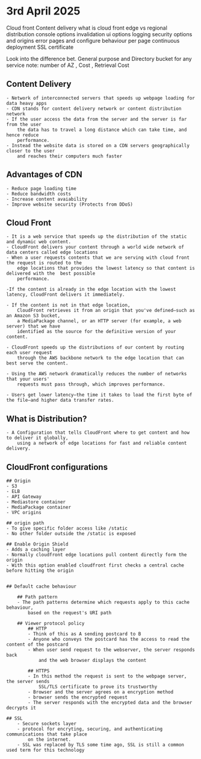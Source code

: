 # 3rd April 2025

Cloud front
Content delivery
what is cloud front
edge vs regional
distribution
console options
invalidation
ui options
logging
security options and origins
error pages and configure behaviour per page
continuous deployment
SSL certificate

Look into the difference bet.
General purpose and Directory bucket
for any service note:
number of AZ , Cost , Retrieval Cost

## Content Delivery
	- Network of interconnected servers that speeds up webpage loading for data heavy apps
	- CDN stands for content delivery network or content distribution network
	- If the user access the data from the server and the server is far from the user
		the data has to travel a long distance which can take time, and hence reduce 
		performance.
	- Instead the website data is stored on a CDN servers geographically closer to the user
		and reaches their computers much faster
		
## Advantages of CDN
	- Reduce page loading time
	- Reduce bandwidth costs
	- Increase content avaiability
	- Improve website security (Protects from DDoS)

## Cloud Front
	- It is a web service that speeds up the distribution of the static and dynamic web content.
	- CloudFront delivers your content through a world wide network of data centers called edge locations
	- When a user requests contents that we are serving with cloud front the request is routed to the 
		edge locations that provides the lowest latency so that content is delivered with the  best possible 
		performance.
		
	-If the content is already in the edge location with the lowest latency, CloudFront delivers it immediately.
	
	- If the content is not in that edge location, 
		CloudFront retrieves it from an origin that you've defined—such as an Amazon S3 bucket,
		a MediaPackage channel, or an HTTP server (for example, a web server) that we have 
		identified as the source for the definitive version of your content.
		
	- CloudFront speeds up the distributions of our content by routing each user request
		through the AWS backbone network to the edge location that can best serve the content.
	
	- Using the AWS network dramatically reduces the number of networks that your users' 
		requests must pass through, which improves performance.
	
	- Users get lower latency—the time it takes to load the first byte of the file—and higher data transfer rates.
	
## What is Distribution?
	- A Configuration that tells CloudFront where to get content and how to deliver it globally,
		using a network of edge locations for fast and reliable content delivery.
		
## CloudFront configurations
	## Origin
	- S3
	- ELB
	- API Gateway
	- Mediastore container
	- MediaPackage container
	- VPC origins
	
	## origin path
	- To give specific folder access like /static
	- No other folder outside the /static is exposed
	
	## Enable Origin Shield
	- Adds a caching layer
	- Normally cloudfront edge locations pull content directly form the origin
	- With this option enabled cloudfront first checks a central cache before hitting the origin
	
	
	## Default cache behaviour
	
		## Path pattern
		- The path patterns determine which requests apply to this cache behaviour,
			based on the request's URI path
			
		## Viewer protocol policy
			## HTTP
			- Think of this as A sending postcard to B
			- Anyone who conveys the postcard has the access to read the content of the postcard
			- When user send request to the webserver, the server responds back 
				and the web browser displays the content
			
			## HTTPS
			- In this method the request is sent to the webpage server, the server sends
				SSL/TLS certificate to prove its trustworthy
			- Browser and the server agrees on a encryption method
			- browser sends the encrypted request 
			- The server responds with the encrypted data and the browser decrypts it

	## SSL
		- Secure sockets layer
		- protocol for encryting, securing, and authenticating communications that take place
			on the internet.
		- SSL was replaced by TLS some time ago, SSL is still a common used term for this technology
		